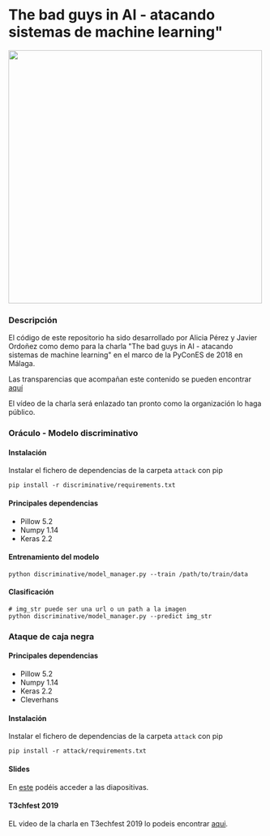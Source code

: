 # The bad guys in AI - atacando sistemas de machine learning"

<img src="https://github.com/aliciapj/pycon18-attack/blob/master/figure/results.png?raw=true" height="500">

### Descripción
El código de este repositorio ha sido desarrollado por Alicia Pérez y Javier Ordoñez como demo para la charla
"The bad guys in AI - atacando sistemas de machine learning" en el marco de la PyConES de 2018 en Málaga.

Las transparencias que acompañan este contenido se pueden encontrar [aquí](/slides/PyCon2018_The_bad_guys_in_AI.pdf)

El vídeo de la charla será enlazado tan pronto como la organización lo haga público.

### Oráculo - Modelo discriminativo

#### Instalación
Instalar el fichero de dependencias de la carpeta `attack` con pip
```
pip install -r discriminative/requirements.txt
```

#### Principales dependencias
- Pillow 5.2
- Numpy 1.14
- Keras 2.2

#### Entrenamiento del modelo
```
python discriminative/model_manager.py --train /path/to/train/data
```

#### Clasificación
```
# img_str puede ser una url o un path a la imagen
python discriminative/model_manager.py --predict img_str
```

### Ataque de caja negra

#### Principales dependencias
- Pillow 5.2
- Numpy 1.14
- Keras 2.2
- Cleverhans

#### Instalación

Instalar el fichero de dependencias de la carpeta `attack` con pip
```
pip install -r attack/requirements.txt
```

#### Slides
En [este](https://docs.google.com/presentation/d/1YouJcWetSEbdBBSrXJWGlG-UfErXKsVGDpBn1dXpTKM/edit#slide=id.g35f391192_00) podéis acceder a las diapositivas.

#### T3chfest 2019 
EL video de la charla en T3echfest 2019 lo podeis encontrar [aqui](https://youtu.be/d-8DdW7MTxQ).

